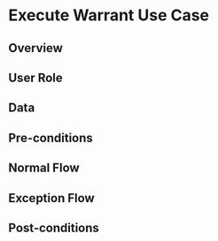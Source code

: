 # Execute Warrant Use Case

## Overview



## User Role



## Data



## Pre-conditions



## Normal Flow



## Exception Flow



## Post-conditions





